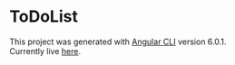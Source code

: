 # ToDoList

This project was generated with [Angular CLI](https://github.com/angular/angular-cli) version 6.0.1.  
Currently live [here](http://ng-todo-pwa.s3-website-us-east-1.amazonaws.com/).  